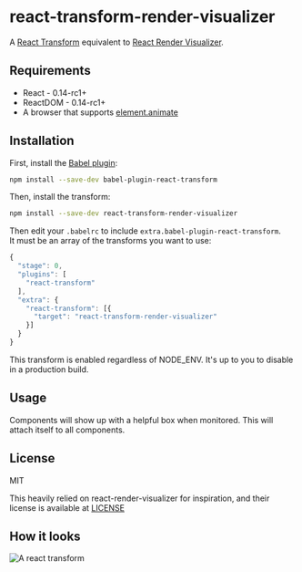 # react-transform-render-visualizer

A [React Transform](https://github.com/gaearon/babel-plugin-react-transform) equivalent to [React Render Visualizer](https://github.com/redsunsoft/react-render-visualizer).

## Requirements
* React - 0.14-rc1+
* ReactDOM - 0.14-rc1+
* A browser that supports [element.animate](http://caniuse.com/#feat=web-animation)

## Installation

First, install the [Babel plugin](https://github.com/gaearon/babel-plugin-react-transform):

```sh
npm install --save-dev babel-plugin-react-transform
```

Then, install the transform:

```sh
npm install --save-dev react-transform-render-visualizer
```

Then edit your `.babelrc` to include `extra.babel-plugin-react-transform`.  
It must be an array of the transforms you want to use:

```js
{
  "stage": 0,
  "plugins": [
    "react-transform"
  ],
  "extra": {
    "react-transform": [{
      "target": "react-transform-render-visualizer"
    }]
  }
}
```

This transform is enabled regardless of NODE_ENV. It's up to you to disable in
a production build.

## Usage
Components will show up with a helpful box when monitored. This will attach itself to all components.

## License
MIT

This heavily relied on react-render-visualizer for inspiration, and their license is available at [LICENSE](https://github.com/redsunsoft/react-render-visualizer/blob/master/LICENSE)

## How it looks
![A react transform](http://i.imgur.com/wMJbq28.gif)
